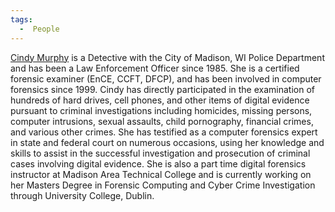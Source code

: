 ```yaml
---
tags:
  -  People 
---
```

[Cindy Murphy](cindy_murphy.md) is a Detective with the City of
Madison, WI Police Department and has been a Law Enforcement Officer
since 1985. She is a certified forensic examiner (EnCE, CCFT, DFCP), and
has been involved in computer forensics since 1999. Cindy has directly
participated in the examination of hundreds of hard drives, cell phones,
and other items of digital evidence pursuant to criminal investigations
including homicides, missing persons, computer intrusions, sexual
assaults, child pornography, financial crimes, and various other crimes.
She has testified as a computer forensics expert in state and federal
court on numerous occasions, using her knowledge and skills to assist in
the successful investigation and prosecution of criminal cases involving
digital evidence. She is also a part time digital forensics instructor
at Madison Area Technical College and is currently working on her
Masters Degree in Forensic Computing and Cyber Crime Investigation
through University College, Dublin.